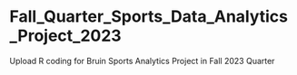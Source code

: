 # Fall_Quarter_Sports_Data_Analytics_Project_2023
Upload R coding for Bruin Sports Analytics Project in Fall 2023 Quarter
